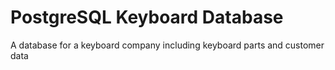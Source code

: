 # PostgreSQL Keyboard Database  
A database for a keyboard company including keyboard parts and customer data  
